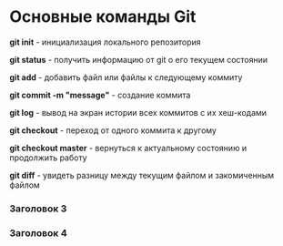 # Основные команды Git
   **git init** - инициализация локального репозитория
   
   **git status** - получить информацию от git о его текущем состоянии

   **git add** - добавить файл или файлы к следующему коммиту

   **git commit -m "message"** - создание коммита

   **git log** - вывод на экран истории всех коммитов с их хеш-кодами

   **git checkout** - переход от одного коммита к другому

   **git checkout master** - вернуться к актуальному состоянию и продолжить работу

   **git diff** - увидеть разницу между текущим файлом и закомиченным файлом


### 
### Заголовок 3
### Заголовок 4

